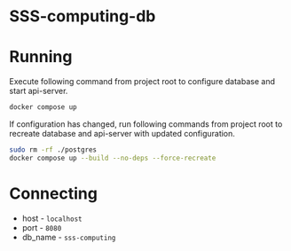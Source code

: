 # SSS-computing-db

# Running

Execute following command from project root to configure database and start api-server.

```bash
docker compose up
```

If configuration has changed, run following commands from project root to recreate database and api-server with updated configuration.

```bash
sudo rm -rf ./postgres
docker compose up --build --no-deps --force-recreate
```

# Connecting

- host - `localhost`
- port - `8080`
- db_name - `sss-computing`